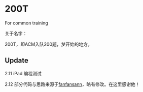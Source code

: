 # 200T

For common training

关于名字：

200T，即ACM入队200题，梦开始的地方。

## Update

2.11 iPad 编程测试

2.12 部分代码与思路来源于[fanfansann](https://github.com/fanfansann)，略有修改。在这里感谢他！
